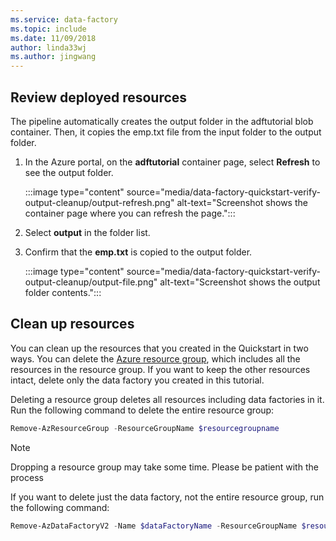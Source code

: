 ```yaml
---
ms.service: data-factory
ms.topic: include
ms.date: 11/09/2018
author: linda33wj
ms.author: jingwang
---
```


## Review deployed resources

The pipeline automatically creates the output folder in the adftutorial blob container. Then, it copies the emp.txt file from the input folder to the output folder. 

1. In the Azure portal, on the **adftutorial** container page, select **Refresh** to see the output folder. 
    
    :::image type="content" source="media/data-factory-quickstart-verify-output-cleanup/output-refresh.png" alt-text="Screenshot shows the container page where you can refresh the page.":::

2. Select **output** in the folder list. 

3. Confirm that the **emp.txt** is copied to the output folder. 

    :::image type="content" source="media/data-factory-quickstart-verify-output-cleanup/output-file.png" alt-text="Screenshot shows the output folder contents.":::

## Clean up resources

You can clean up the resources that you created in the Quickstart in two ways. You can delete the [Azure resource group](../../azure-resource-manager/management/overview.md), which includes all the resources in the resource group. If you want to keep the other resources intact, delete only the data factory you created in this tutorial.

Deleting a resource group deletes all resources including data factories in it. Run the following command to delete the entire resource group: 

```powershell
Remove-AzResourceGroup -ResourceGroupName $resourcegroupname
```

> [!Note]
> Dropping a resource group may take some time. Please be patient with the process

If you want to delete just the data factory, not the entire resource group, run the following command: 

```powershell
Remove-AzDataFactoryV2 -Name $dataFactoryName -ResourceGroupName $resourceGroupName
```